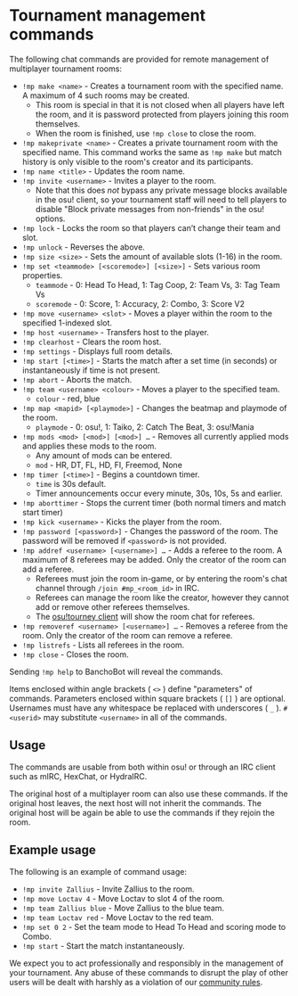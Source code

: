 # Tournament management commands

The following chat commands are provided for remote management of multiplayer tournament rooms:

- `!mp make <name>` - Creates a tournament room with the specified name. A maximum of 4 such rooms may be created.
  - This room is special in that it is not closed when all players have left the room, and it is password protected from players joining this room themselves.
  - When the room is finished, use `!mp close` to close the room.
- `!mp makeprivate <name>` - Creates a private tournament room with the specified name. This command works the same as `!mp make` but match history is only visible to the room's creator and its participants.
- `!mp name <title>` - Updates the room name.
- `!mp invite <username>` - Invites a player to the room.
  - Note that this does *not* bypass any private message blocks available in the osu! client, so your tournament staff will need to tell players to disable "Block private messages from non-friends" in the osu! options.
- `!mp lock` - Locks the room so that players can’t change their team and slot.
- `!mp unlock` - Reverses the above.
- `!mp size <size>` - Sets the amount of available slots (1-16) in the room.
- `!mp set <teammode> [<scoremode>] [<size>]` - Sets various room properties.
  - `teammode` - 0: Head To Head, 1: Tag Coop, 2: Team Vs, 3: Tag Team Vs
  - `scoremode` - 0: Score, 1: Accuracy, 2: Combo, 3: Score V2
- `!mp move <username> <slot>` - Moves a player within the room to the specified 1-indexed slot.
- `!mp host <username>` - Transfers host to the player.
- `!mp clearhost` - Clears the room host.
- `!mp settings` - Displays full room details.
- `!mp start [<time>]` - Starts the match after a set time (in seconds) or instantaneously if time is not present.
- `!mp abort` - Aborts the match.
- `!mp team <username> <colour>` - Moves a player to the specified team.
  - `colour` - red, blue
- `!mp map <mapid> [<playmode>]` - Changes the beatmap and playmode of the room.
  - `playmode` - 0: osu!, 1: Taiko, 2: Catch The Beat, 3: osu!Mania
- `!mp mods <mod> [<mod>] [<mod>] …` - Removes all currently applied mods and applies these mods to the room.
  - Any amount of mods can be entered.
  - `mod` - HR, DT, FL, HD, FI, Freemod, None
- `!mp timer [<time>]` - Begins a countdown timer.
  - `time` is 30s default.
  - Timer announcements occur every minute, 30s, 10s, 5s and earlier.
- `!mp aborttimer` - Stops the current timer (both normal timers and match start timer)
- `!mp kick <username>` - Kicks the player from the room.
- `!mp password [<password>]` - Changes the password of the room. The password will be removed if `<password>` is not provided.
- `!mp addref <username> [<username>] …` - Adds a referee to the room. A maximum of 8 referees may be added. Only the creator of the room can add a referee.
  - Referees must join the room in-game, or by entering the room's chat channel through `/join #mp_<room_id>` in IRC.
  - Referees can manage the room like the creator, however they cannot add or remove other referees themselves.
  - The [osu!tourney client](/wiki/osu!tourney) will show the room chat for referees.
- `!mp removeref <username> [<username>] …` - Removes a referee from the room. Only the creator of the room can remove a referee.
- `!mp listrefs` - Lists all referees in the room.
- `!mp close` - Closes the room.

Sending `!mp help` to BanchoBot will reveal the commands.

Items enclosed within angle brackets ( `<>` ) define "parameters" of commands. Parameters enclosed within square brackets ( `[]` ) are optional. Usernames must have any whitespace be replaced with underscores ( `_` ). `#<userid>` may substitute `<username>` in all of the commands.

## Usage

The commands are usable from both within osu! or through an IRC client such as mIRC, HexChat, or HydraIRC.

The original host of a multiplayer room can also use these commands. If the original host leaves, the next host will not inherit the commands. The original host will be again be able to use the commands if they rejoin the room.

## Example usage

The following is an example of command usage:

- `!mp invite Zallius` - Invite Zallius to the room.
- `!mp move Loctav 4` - Move Loctav to slot 4 of the room.
- `!mp team Zallius blue` - Move Zallius to the blue team.
- `!mp team Loctav red` - Move Loctav to the red team.
- `!mp set 0 2` - Set the team mode to Head To Head and scoring mode to Combo.
- `!mp start` - Start the match instantaneously.

We expect you to act professionally and responsibly in the management of your tournament. Any abuse of these commands to disrupt the play of other users will be dealt with harshly as a violation of our [community rules](/wiki/Rules).
